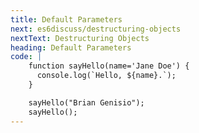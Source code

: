 ```yaml
---
title: Default Parameters
next: es6discuss/destructuring-objects
nextText: Destructuring Objects
heading: Default Parameters
code: |
    function sayHello(name='Jane Doe') {
      console.log(`Hello, ${name}.`);
    }

    sayHello("Brian Genisio");
    sayHello();
---
```

